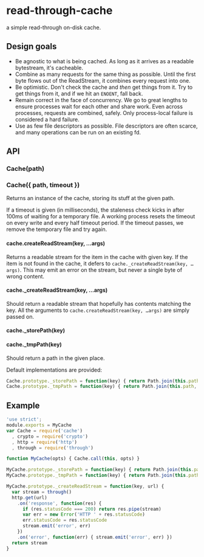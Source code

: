 # read-through-cache

  a simple read-through on-disk cache.

## Design goals

  * Be agnostic to what is being cached. As long as it arrives as a readable bytestream, it's cacheable.
  * Combine as many requests for the same thing as possible.
    Until the first byte flows out of the ReadStream, it combines every request into one.
  * Be optimistic.
    Don't check the cache and *then* get things from it. Try to get things from it, and if we hit an `ENOENT`, fall back.
  * Remain correct in the face of concurrency.
    We go to great lengths to ensure processes wait for each other and share work.
    Even across processes, requests are combined, safely.
    Only process-local failure is considered a hard failure.
  * Use as few file descriptors as possible.
    File descriptors are often scarce, and many operations can be run on an existing fd.

## API
### Cache(path)
### Cache({ path, timeout })

  Returns an instance of the cache, storing its stuff at the given path.

  If a timeout is given (in milliseconds), the staleness check kicks in after 100ms of waiting for a temporary file.
  A working process resets the timeout on every write and every half timeout period.
  If the timeout passes, we remove the temporary file and try again.

#### cache.createReadStream(key, …args)

  Returns a readable stream for the item in the cache with given key. If the item is not found in the cache, it defers to `cache._createReadStream(key, …args)`.
  This may emit an error on the stream, but never a single byte of wrong content.

#### cache._createReadStream(key, …args)

  Should return a readable stream that hopefully has contents matching the key. All the arguments to `cache.createReadStream(key, …args)` are simply passed on.

#### cache._storePath(key)
#### cache._tmpPath(key)

  Should return a path in the given place.

  Default implementations are provided:

```javascript
Cache.prototype._storePath = function(key) { return Path.join(this.path, 'store', key) }
Cache.prototype._tmpPath = function(key) { return Path.join(this.path, 'tmp', key) }
```

## Example

```javascript
'use strict';
module.exports = MyCache
var Cache = require('cache')
  , crypto = require('crypto')
  , http = require('http')
  , through = require('through')

function MyCache(opts) { Cache.call(this, opts) }

MyCache.prototype._storePath = function(key) { return Path.join(this.path, 'store', key.slice(0, 2), key) }
MyCache.prototype._tmpPath = function(key) { return Path.join(this.path, 'tmp', key.slice(0, 2), key) }

MyCache.prototype._createReadStream = function(key, url) {
  var stream = through()
  http.get(url)
    .on('response', function(res) {
      if (res.statusCode === 200) return res.pipe(stream)
      var err = new Error('HTTP ' + res.statusCode)
      err.statusCode = res.statusCode
      stream.emit('error', err)
    })
    .on('error', function(err) { stream.emit('error', err) })
  return stream
}
```

